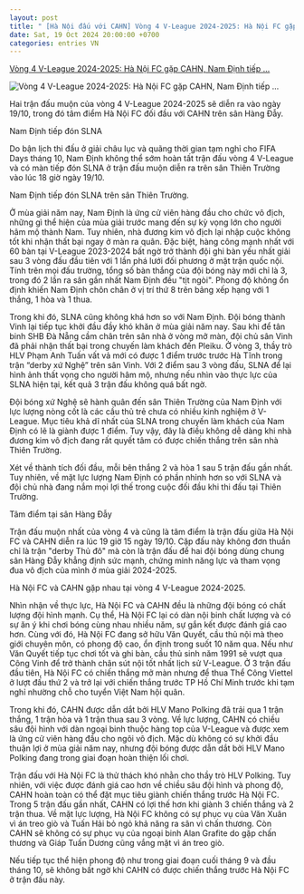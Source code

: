 ```yaml
---
layout: post
title: " [Hà Nội đấu với CAHN] Vòng 4 V-League 2024-2025: Hà Nội FC gặp CAHN, Nam Định tiếp ..."
date: Sat, 19 Oct 2024 20:00:00 +0700
categories: entries VN
---
```

[Vòng 4 V-League 2024-2025: Hà Nội FC gặp CAHN, Nam Định tiếp ...](https://kinhtedothi.vn/vong-4-v-league-2024-2025-ha-noi-fc-gap-cahn-nam-dinh-tiep-don-slna.html)

![Vòng 4 V-League 2024-2025: Hà Nội FC gặp CAHN, Nam Định tiếp ...](https://static.kinhtedothi.vn/640x360/images/upload//2024/10/19/dnt-8883.jpeg)

Hai trận đấu muộn của vòng 4 V-League 2024-2025 sẽ diễn ra vào ngày 19/10, trong đó tâm điểm Hà Nội FC đối đầu với CAHN trên sân Hàng Đẫy.

Nam Định tiếp đón SLNA

Do bận lịch thi đấu ở giải châu lục và quãng thời gian tạm nghỉ cho FIFA Days tháng 10, Nam Định không thể sớm hoàn tất trận đấu vòng 4 V-League và có màn tiếp đón SLNA ở trận đấu muộn diễn ra trên sân Thiên Trường vào lúc 18 giờ ngày 19/10.

Nam Định tiếp đón SLNA trên sân Thiên Trường.

Ở mùa giải năm nay, Nam Định là ứng cử viên hàng đầu cho chức vô địch, những gì thể hiện của mùa giải trước mang đến sự kỳ vọng lớn cho người hâm mộ thành Nam. Tuy nhiên, nhà đương kim vô địch lại nhập cuộc không tốt khi nhận thất bại ngay ở màn ra quân. Đặc biệt, hàng công mạnh nhất với 60 bàn tại V-League 2023-2024 bất ngờ trở thành đội ghi bàn yếu nhất giải sau 3 vòng đấu đầu tiên với 1 lần phá lưới đối phương ở mặt trận quốc nội. Tính trên mọi đấu trường, tổng số bàn thắng của đội bóng này mới chỉ là 3, trong đó 2 lần ra sân gần nhất Nam Định đều "tịt ngòi". Phong độ không ổn định khiến Nam Định chôn chân ở vị trí thứ 8 trên bảng xếp hạng với 1 thắng, 1 hòa và 1 thua.

Trong khi đó, SLNA cũng không khá hơn so với Nam Định. Đội bóng thành Vinh lại tiếp tục khởi đầu đầy khó khăn ở mùa giải năm nay. Sau khi để tân binh SHB Đà Nẵng cầm chân trên sân nhà ở vòng mở màn, đội chủ sân Vinh đã phải nhận thất bại trong chuyến làm khách đến Pleiku. Ở vòng 3, thầy trò HLV Phạm Anh Tuấn vất vả mới có được 1 điểm trước trước Hà Tĩnh trong trận “derby xứ Nghệ” trên sân Vinh. Với 2 điểm sau 3 vòng đấu, SLNA để lại hình ảnh thất vọng cho người hâm mộ, nhưng nếu nhìn vào thực lực của SLNA hiện tại, kết quả 3 trận đấu không quá bất ngờ.

Đội bóng xứ Nghệ sẽ hành quân đến sân Thiên Trường của Nam Định với lực lượng nòng cốt là các cầu thủ trẻ chưa có nhiều kinh nghiệm ở V-League. Mục tiêu khả dĩ nhất của SLNA trong chuyến làm khách của Nam Định có lẽ là giành được 1 điểm. Tuy vậy, đây là điều không dễ dàng khi nhà đương kim vô địch đang rất quyết tâm có được chiến thắng trên sân nhà Thiên Trường.

Xét về thành tích đối đầu, mỗi bên thắng 2 và hòa 1 sau 5 trận đấu gần nhất. Tuy nhiên, về mặt lực lượng Nam Định có phần nhỉnh hơn so với SLNA và đội chủ nhà đang nắm mọi lợi thế trong cuộc đối đầu khi thi đấu tại Thiên Trường.

Tâm điểm tại sân Hàng Đẫy

Trận đấu muộn nhất của vòng 4 và cũng là tâm điểm là trận đấu giữa Hà Nội FC và CAHN diễn ra lúc 19 giờ 15 ngày 19/10. Cặp đấu này không đơn thuần chỉ là trận "derby Thủ đô" mà còn là trận đấu để hai đội bóng dùng chung sân Hàng Đẫy khẳng định sức mạnh, chứng minh năng lực và tham vọng đua vô địch của mình ở mùa giải 2024-2025.

Hà Nội FC và CAHN gặp nhau tại vòng 4 V-League 2024-2025.

Nhìn nhận về thực lực, Hà Nội FC và CAHN đều là những đội bóng có chất lượng đội hình mạnh. Cụ thể, Hà Nội FC lại có dàn nội binh chất lượng và có sự ăn ý khi chơi bóng cùng nhau nhiều năm, sự gắn kết được đánh giá cao hơn. Cùng với đó, Hà Nội FC đang sở hữu Văn Quyết, cầu thủ nội mà theo giới chuyên môn, có phong độ cao, ổn định trong suốt 10 năm qua. Nếu như Văn Quyết tiếp tục chơi tốt và ghi bàn, cầu thủ sinh năm 1991 sẽ vượt qua Công Vinh để trở thành chân sút nội tốt nhất lịch sử V-League. Ở 3 trận đấu đầu tiên, Hà Nội FC có chiến thắng mở màn nhưng để thua Thể Công Viettel ở lượt đấu thứ 2 và trở lại với chiến thắng trước TP Hồ Chí Minh trước khi tạm nghỉ nhường chỗ cho tuyển Việt Nam hội quân.

Trong khi đó, CAHN được dẫn dắt bởi HLV Mano Polking đã trải qua 1 trận thắng, 1 trận hòa và 1 trận thua sau 3 vòng. Về lực lượng, CAHN có chiều sâu đội hình với dàn ngoại binh thuộc hàng top của V-League và được xem là ứng cử viên hàng đầu cho ngôi vô địch. Mặc dù không có sự khởi đầu thuận lợi ở mùa giải năm nay, nhưng đội bóng được dẫn dắt bởi HLV Mano Polking đang trong giai đoạn hoàn thiện lối chơi.

Trận đấu với Hà Nội FC là thử thách khó nhằn cho thầy trò HLV Polking. Tuy nhiên, với việc được đánh giá cao hơn về chiều sâu đội hình và phong độ, CAHN hoàn toàn có thể đặt mục tiêu giành chiến thắng trước Hà Nội FC. Trong 5 trận đấu gần nhất, CAHN có lợi thế hơn khi giành 3 chiến thắng và 2 trận thua. Về mặt lực lượng, Hà Nội FC không có sự phục vụ của Văn Xuân vì án treo giò và Tuấn Hải bỏ ngỏ khả năng ra sân vì chấn thương. Còn CAHN sẽ không có sự phục vụ của ngoại binh Alan Grafite do gặp chấn thương và Giáp Tuấn Dương cũng vắng mặt vì án treo giò.

Nếu tiếp tục thể hiện phong độ như trong giai đoạn cuối tháng 9 và đầu tháng 10, sẽ không bất ngờ khi CAHN có được chiến thắng trước Hà Nội FC ở trận đấu này.

